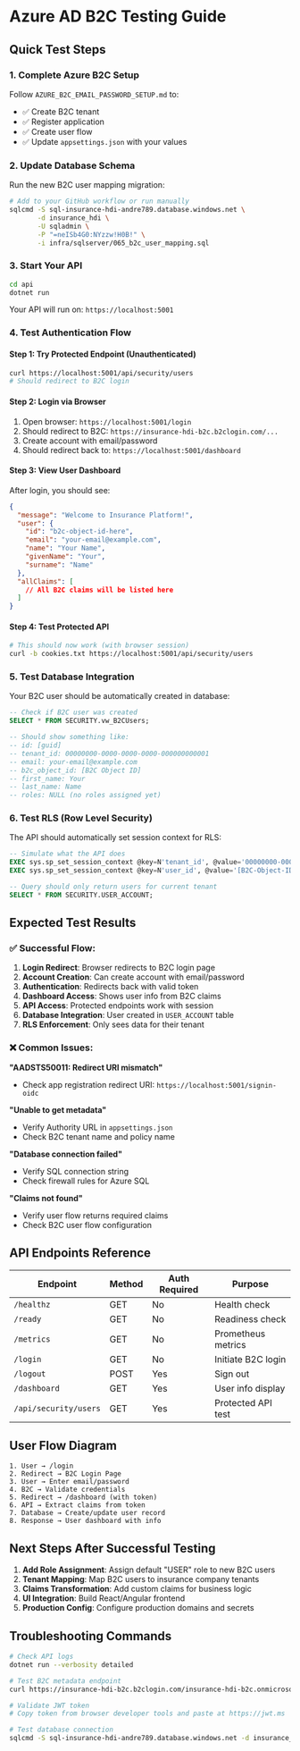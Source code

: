 # Azure AD B2C Testing Guide

## Quick Test Steps

### 1. Complete Azure B2C Setup
Follow `AZURE_B2C_EMAIL_PASSWORD_SETUP.md` to:
- ✅ Create B2C tenant
- ✅ Register application 
- ✅ Create user flow
- ✅ Update `appsettings.json` with your values

### 2. Update Database Schema
Run the new B2C user mapping migration:

```bash
# Add to your GitHub workflow or run manually
sqlcmd -S sql-insurance-hdi-andre789.database.windows.net \
       -d insurance_hdi \
       -U sqladmin \
       -P "=neISb4G0:NYzzw!H0B!" \
       -i infra/sqlserver/065_b2c_user_mapping.sql
```

### 3. Start Your API

```bash
cd api
dotnet run
```

Your API will run on: `https://localhost:5001`

### 4. Test Authentication Flow

#### Step 1: Try Protected Endpoint (Unauthenticated)
```bash
curl https://localhost:5001/api/security/users
# Should redirect to B2C login
```

#### Step 2: Login via Browser
1. Open browser: `https://localhost:5001/login`
2. Should redirect to B2C: `https://insurance-hdi-b2c.b2clogin.com/...`
3. Create account with email/password
4. Should redirect back to: `https://localhost:5001/dashboard`

#### Step 3: View User Dashboard
After login, you should see:
```json
{
  "message": "Welcome to Insurance Platform!",
  "user": {
    "id": "b2c-object-id-here",
    "email": "your-email@example.com", 
    "name": "Your Name",
    "givenName": "Your",
    "surname": "Name"
  },
  "allClaims": [
    // All B2C claims will be listed here
  ]
}
```

#### Step 4: Test Protected API
```bash
# This should now work (with browser session)
curl -b cookies.txt https://localhost:5001/api/security/users
```

### 5. Test Database Integration

Your B2C user should be automatically created in database:

```sql
-- Check if B2C user was created
SELECT * FROM SECURITY.vw_B2CUsers;

-- Should show something like:
-- id: [guid]
-- tenant_id: 00000000-0000-0000-0000-000000000001  
-- email: your-email@example.com
-- b2c_object_id: [B2C Object ID]
-- first_name: Your
-- last_name: Name
-- roles: NULL (no roles assigned yet)
```

### 6. Test RLS (Row Level Security)

The API should automatically set session context for RLS:

```sql
-- Simulate what the API does
EXEC sys.sp_set_session_context @key=N'tenant_id', @value='00000000-0000-0000-0000-000000000001';
EXEC sys.sp_set_session_context @key=N'user_id', @value='[B2C-Object-ID]';

-- Query should only return users for current tenant
SELECT * FROM SECURITY.USER_ACCOUNT;
```

## Expected Test Results

### ✅ Successful Flow:
1. **Login Redirect**: Browser redirects to B2C login page
2. **Account Creation**: Can create account with email/password
3. **Authentication**: Redirects back with valid token
4. **Dashboard Access**: Shows user info from B2C claims
5. **API Access**: Protected endpoints work with session
6. **Database Integration**: User created in `USER_ACCOUNT` table
7. **RLS Enforcement**: Only sees data for their tenant

### ❌ Common Issues:

**"AADSTS50011: Redirect URI mismatch"**
- Check app registration redirect URI: `https://localhost:5001/signin-oidc`

**"Unable to get metadata"**  
- Verify Authority URL in `appsettings.json`
- Check B2C tenant name and policy name

**"Database connection failed"**
- Verify SQL connection string
- Check firewall rules for Azure SQL

**"Claims not found"**
- Verify user flow returns required claims
- Check B2C user flow configuration

## API Endpoints Reference

| Endpoint | Method | Auth Required | Purpose |
|----------|--------|---------------|---------|
| `/healthz` | GET | No | Health check |
| `/ready` | GET | No | Readiness check |
| `/metrics` | GET | No | Prometheus metrics |
| `/login` | GET | No | Initiate B2C login |
| `/logout` | POST | Yes | Sign out |
| `/dashboard` | GET | Yes | User info display |
| `/api/security/users` | GET | Yes | Protected API test |

## User Flow Diagram

```
1. User → /login
2. Redirect → B2C Login Page  
3. User → Enter email/password
4. B2C → Validate credentials
5. Redirect → /dashboard (with token)
6. API → Extract claims from token
7. Database → Create/update user record
8. Response → User dashboard with info
```

## Next Steps After Successful Testing

1. **Add Role Assignment**: Assign default "USER" role to new B2C users
2. **Tenant Mapping**: Map B2C users to insurance company tenants
3. **Claims Transformation**: Add custom claims for business logic
4. **UI Integration**: Build React/Angular frontend
5. **Production Config**: Configure production domains and secrets

## Troubleshooting Commands

```bash
# Check API logs
dotnet run --verbosity detailed

# Test B2C metadata endpoint
curl https://insurance-hdi-b2c.b2clogin.com/insurance-hdi-b2c.onmicrosoft.com/B2C_1_SignUpSignIn/v2.0/.well-known/openid_configuration

# Validate JWT token
# Copy token from browser developer tools and paste at https://jwt.ms

# Test database connection
sqlcmd -S sql-insurance-hdi-andre789.database.windows.net -d insurance_hdi -U sqladmin -P "=neISb4G0:NYzzw!H0B!" -Q "SELECT @@VERSION"
```